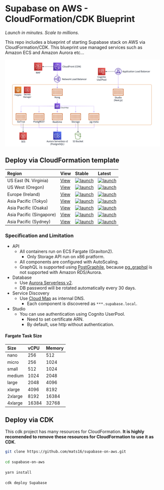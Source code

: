 # Supabase on AWS - CloudFormation/CDK Blueprint

_Launch in minutes. Scale to millions._

This repo includes a blueprint of starting Supabase stack on AWS via CloudFormation/CDK. This blueprint use managed services such as Amazon ECS and Amazon Aurora etc...

![architecture-diagram](docs/images/architecture-diagram.png)

## Deploy via CloudFormation template

| Region | View | Stable | Latest |
|:--|:--|:--|:--|
| US East (N. Virginia) | [View](https://supabase-on-aws-us-east-1.s3.amazonaws.com/stable/Supabase.template.json) | [![launch][launch]][stable-us-east-1] | [![launch][launch]][us-east-1] |
| US West (Oregon) | [View](https://supabase-on-aws-us-west-2.s3.amazonaws.com/stable/Supabase.template.json) | [![launch][launch]][stable-us-west-2] | [![launch][launch]][us-west-2] |
| Europe (Ireland) | [View](https://supabase-on-aws-eu-west-1.s3.amazonaws.com/stable/Supabase.template.json) | [![launch][launch]][stable-eu-west-1] | [![launch][launch]][eu-west-1] |
| Asia Pacific (Tokyo) | [View](https://supabase-on-aws-ap-northeast-1.s3.amazonaws.com/stable/Supabase.template.json) | [![launch][launch]][stable-ap-northeast-1] | [![launch][launch]][ap-northeast-1] |
| Asia Pacific (Osaka) | [View](https://supabase-on-aws-ap-northeast-3.s3.amazonaws.com/stable/Supabase.template.json) | [![launch][launch]][stable-ap-northeast-3] | [![launch][launch]][ap-northeast-3] |
| Asia Pacific (Singapore) | [View](https://supabase-on-aws-ap-southeast-1.s3.amazonaws.com/stable/Supabase.template.json) | [![launch][launch]][stable-ap-southeast-1] | [![launch][launch]][ap-southeast-1] |
| Asia Pacific (Sydney) | [View](https://supabase-on-aws-ap-southeast-2.s3.amazonaws.com/stable/Supabase.template.json) | [![launch][launch]][stable-ap-southeast-2] | [![launch][launch]][ap-southeast-2] |

[launch]: https://s3.amazonaws.com/cloudformation-examples/cloudformation-launch-stack.png

[stable-us-east-1]: https://us-east-1.console.aws.amazon.com/cloudformation/home#/stacks/create/review?stackName=Supabase&templateURL=https://supabase-on-aws-us-east-1.s3.amazonaws.com/stable/Supabase.template.json&param_SesRegion=us-east-1
[stable-us-west-2]: https://us-west-2.console.aws.amazon.com/cloudformation/home#/stacks/create/review?stackName=Supabase&templateURL=https://supabase-on-aws-us-west-2.s3.amazonaws.com/stable/Supabase.template.json&param_SesRegion=us-west-2
[stable-eu-west-1]: https://eu-west-1.console.aws.amazon.com/cloudformation/home#/stacks/create/review?stackName=Supabase&templateURL=https://supabase-on-aws-eu-west-1.s3.amazonaws.com/stable/Supabase.template.json&param_SesRegion=eu-west-1
[stable-ap-northeast-1]: https://ap-northeast-1.console.aws.amazon.com/cloudformation/home#/stacks/create/review?stackName=Supabase&templateURL=https://supabase-on-aws-ap-northeast-1.s3.amazonaws.com/stable/Supabase.template.json&param_SesRegion=ap-northeast-1
[stable-ap-northeast-3]: https://ap-northeast-3.console.aws.amazon.com/cloudformation/home#/stacks/create/review?stackName=Supabase&templateURL=https://supabase-on-aws-ap-northeast-3.s3.amazonaws.com/stable/Supabase.template.json&param_SesRegion=ap-northeast-1
[stable-ap-southeast-1]: https://ap-southeast-1.console.aws.amazon.com/cloudformation/home#/stacks/create/review?stackName=Supabase&templateURL=https://supabase-on-aws-ap-southeast-1.s3.amazonaws.com/stable/Supabase.template.json&param_SesRegion=ap-southeast-1
[stable-ap-southeast-2]: https://ap-southeast-2.console.aws.amazon.com/cloudformation/home#/stacks/create/review?stackName=Supabase&templateURL=https://supabase-on-aws-ap-southeast-2.s3.amazonaws.com/stable/Supabase.template.json&param_SesRegion=ap-southeast-2

[us-east-1]: https://us-east-1.console.aws.amazon.com/cloudformation/home#/stacks/create/review?stackName=Supabase&templateURL=https://supabase-on-aws-us-east-1.s3.amazonaws.com/latest/Supabase.template.json&param_SesRegion=us-east-1
[us-west-2]: https://us-west-2.console.aws.amazon.com/cloudformation/home#/stacks/create/review?stackName=Supabase&templateURL=https://supabase-on-aws-us-west-2.s3.amazonaws.com/latest/Supabase.template.json&param_SesRegion=us-west-2
[eu-west-1]: https://eu-west-1.console.aws.amazon.com/cloudformation/home#/stacks/create/review?stackName=Supabase&templateURL=https://supabase-on-aws-eu-west-1.s3.amazonaws.com/latest/Supabase.template.json&param_SesRegion=eu-west-1
[ap-northeast-1]: https://ap-northeast-1.console.aws.amazon.com/cloudformation/home#/stacks/create/review?stackName=Supabase&templateURL=https://supabase-on-aws-ap-northeast-1.s3.amazonaws.com/latest/Supabase.template.json&param_SesRegion=ap-northeast-1
[ap-northeast-3]: https://ap-northeast-3.console.aws.amazon.com/cloudformation/home#/stacks/create/review?stackName=Supabase&templateURL=https://supabase-on-aws-ap-northeast-3.s3.amazonaws.com/latest/Supabase.template.json&param_SesRegion=ap-northeast-1
[ap-southeast-1]: https://ap-southeast-1.console.aws.amazon.com/cloudformation/home#/stacks/create/review?stackName=Supabase&templateURL=https://supabase-on-aws-ap-southeast-1.s3.amazonaws.com/latest/Supabase.template.json&param_SesRegion=ap-southeast-1
[ap-southeast-2]: https://ap-southeast-2.console.aws.amazon.com/cloudformation/home#/stacks/create/review?stackName=Supabase&templateURL=https://supabase-on-aws-ap-southeast-2.s3.amazonaws.com/latest/Supabase.template.json&param_SesRegion=ap-southeast-2

### Specification and Limitation

- API
  - All containers run on ECS Fargate (Graviton2).
    - Only Storage API run on x86 pratform.
  - All components are configured with AutoScaling.
  - GraphQL is supported using [PostGraphile](https://www.graphile.org/postgraphile/), because [pg_graphql](https://github.com/supabase/pg_graphql) is not supported with Amazon RDS/Aurora.
- Database
  - Use [Aurora Serverless v2](https://aws.amazon.com/rds/aurora/serverless/).
  - DB password will be rotated automatically every 30 days.
- Service Discovery
  - Use [Cloud Map](https://aws.amazon.com/cloud-map/) as internal DNS.
    - Each component is discovered as `***.supabase.local`.
- Studio
  - You can use authentication using Cognito UserPool.
    - Need to set certificate ARN.
    - By default, use http without authentication.

#### Fargate Task Size

| Size | vCPU | Memory |
|:--|:--|:--|
| nano | 256 | 512 |
| micro | 256 | 1024 |
| small | 512 | 1024 |
| medium | 1024 | 2048 |
| large | 2048 | 4096 |
| xlarge | 4096 | 8192 |
| 2xlarge | 8192 | 16384 |
| 4xlarge | 16384 | 32768 |

## Deploy via CDK

This cdk project has many resources for CloudFormation. **It is highly recomended to remove these resources for CloudFormation to use it as CDK**.

```bash
git clone https://github.com/mats16/supabase-on-aws.git

cd supabase-on-aws

yarn install

cdk deploy Supabase
```
